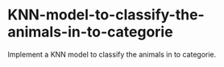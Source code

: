 # KNN-model-to-classify-the-animals-in-to-categorie

Implement a KNN model to classify the animals in to categorie.
